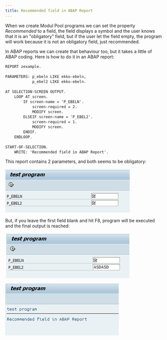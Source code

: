 ```yaml
---
title: Recommended field in ABAP Report
---
```


When we create Modul Pool programs we can set the property
_Recommended_ to a field, the field displays a symbol and the
user knows that it is an "obligatory" field, but if the user
let the field empty, the program will work because it is not an
obligatory field, just recommended.

In ABAP reports we can create that behaviour too, but it takes
a little of ABAP coding. Here is how to do it in an ABAP report:


```abap
REPORT zexample.

PARAMETERS: p_ebeln LIKE ekko-ebeln,
            p_ebel2 LIKE ekko-ebeln.

AT SELECTION-SCREEN OUTPUT.
    LOOP AT screen.
        IF screen-name = 'P_EBELN'.
            screen-required = 2.
            MODIFY screen.
        ELSEIF screen-name = 'P_EBEL2'.
            screen-required = 1.
            MODIFY screen.
        ENDIF.
    ENDLOOP.

START-OF-SELECTION.
    WRITE: 'Recommended field in ABAP Report'.

```

This report contains 2 parameters, and both seems to be obligatory:

![](/images/recommended.jpg)

But, if you leave the first field blank and hit F8, program
will be executed and the final output is reached:

![](/images/recommended2.jpg)

![](/images/recommended3.jpg)

